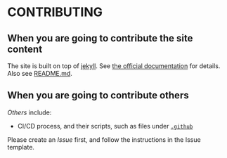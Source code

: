 # CONTRIBUTING

## When you are going to contribute the site content

The site is built on top of [jekyll](https://jekyllrb.com/). See [the official
documentation](https://jekyllrb.com/docs/) for details. Also see
[README.md](README.md).

## When you are going to contribute others

_Others_ include:

- CI/CD process, and their scripts, such as files under [`.github`](.github)

Please create an _Issue_ first, and follow the instructions in the Issue
template.
